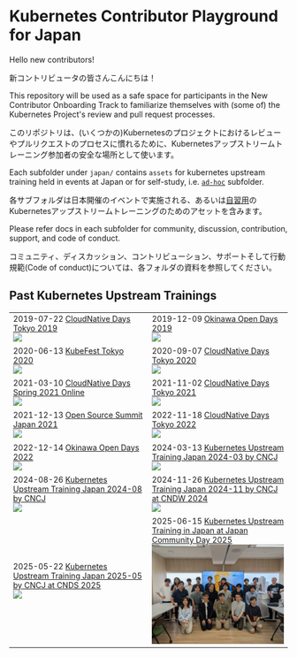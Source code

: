 # Kubernetes Contributor Playground for Japan

Hello new contributors!

新コントリビュータの皆さんこんにちは！

This repository will be used as a safe space for participants in the New Contributor Onboarding Track to familiarize themselves with (some of) the Kubernetes Project's review and pull request processes.

このリポジトリは、(いくつかの)Kubernetesのプロジェクトにおけるレビューやプルリクエストのプロセスに慣れるために、Kubernetesアップストリームトレーニング参加者の安全な場所として使います。

Each subfolder under `japan/` contains `assets` for kubernetes upstream training held in events at Japan or for self-study, i.e. [`ad-hoc`](./adhoc) subfolder.

各サブフォルダは日本開催のイベントで実施される、あるいは[自習用](./adhoc)のKubernetesアップストリームトレーニングのためのアセットを含みます。

Please refer docs in each subfolder for community, discussion, contribution, support, and code of conduct.

コミュニティ、ディスカッション、コントリビューション、サポートそして行動規範(Code of conduct)については、各フォルダの資料を参照してください。

## Past Kubernetes Upstream Trainings

<table>
  <tr>
    <td>2019-07-22 <a href="cndt-2019">CloudNative Days Tokyo 2019<br><img src="https://raw.githubusercontent.com/kubernetes-sigs/contributor-playground/master/japan/cndt-2019/group-photo.jpg" width="400"></a></td>
    <td>2019-12-09 <a href="ood-2019">Okinawa Open Days 2019<br><img src="https://raw.githubusercontent.com/kubernetes-sigs/contributor-playground/master/japan/ood-2019/images/ood2019-photo.jpg" width="400"></a></td>
  </tr>
  <tr>
    <td>2020-06-13 <a href="kft-2020">KubeFest Tokyo 2020<br><img src="https://raw.githubusercontent.com/kubernetes-sigs/contributor-playground/master/japan/kft-2020/images/kft2020-01.png" width="400"></a></td>
    <td>2020-09-07 <a href="cndt-2020">CloudNative Days Tokyo 2020<br><img src="https://raw.githubusercontent.com/kubernetes-sigs/contributor-playground/master/japan/cndt-2020/images/cndt-2020-01.png" width="400"></a></td>
  </tr>
  <tr>
    <td>2021-03-10 <a href="cndo-2021">CloudNative Days Spring 2021 Online<br><img src="cndo-2021/images/cndo-2021-01.png" width="400"></a></td>
    <td>2021-11-02 <a href="cndt-2021">CloudNative Days Tokyo 2021<br><img src="cndt-2021/images/cndt-2021-01.png" width="400"></a></td>
  </tr>
  <tr>
    <td>2021-12-13 <a href="ossj-2021">Open Source Summit Japan 2021<br><img src="ossj-2021/images/ossj-2021-01.png" width="400"></a></td>
    <td>2022-11-18 <a href="cndt-2022">CloudNative Days Tokyo 2022<br><img src="cndt-2022/images/cndt-2022-01.png" width="400"></a></td>
  </tr>
  <tr>
    <td>2022-12-14 <a href="ood-2022">Okinawa Open Days 2022<br><img src="ood-2022/images/ood-2022-01.jpg" width="400"></a></td>
    <td>2024-03-13 <a href="cncj-202403">Kubernetes Upstream Training Japan 2024-03 by CNCJ<br><img src="cncj-202403/images/cncj-202403-01.png" width="400"></a></td>
  </tr>
  <tr>
    <td>2024-08-26 <a href="cncj-202408">Kubernetes Upstream Training Japan 2024-08 by CNCJ<br><img src="cncj-202408/images/cncj-kutj-2024-08.png" width="400"></a></td>
    <td>2024-11-26 <a href="cndw-2024">Kubernetes Upstream Training Japan 2024-11 by CNCJ at CNDW 2024<br><img src="cndw-2024/images/cndw-2024-11.jpg" width="400"></a></td>
  </tr>
  <tr>
    <td>2025-05-22 <a href="cnds-2025">Kubernetes Upstream Training Japan 2025-05 by CNCJ at CNDS 2025<br><img src="cnds-2025/images/CNDS2025-hybrid.jpg" width="400"></a></td>
    <td>2025-06-15 <a href="japan-community-day-2025">Kubernetes Upstream Training in Japan at Japan Community Day 2025<br><img src="japan-community-day-2025/images/jcd2025.jpg" width="400"></a></td>
  </tr>
</table>

